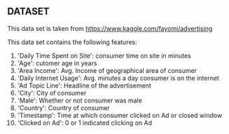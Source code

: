 ## DATASET
This data set is taken from https://www.kaggle.com/fayomi/advertising

This data set contains the following features:

1. 'Daily Time Spent on Site': consumer time on site in minutes
2. 'Age': cutomer age in years
3. 'Area Income': Avg. Income of geographical area of consumer
4. 'Daily Internet Usage': Avg. minutes a day consumer is on the internet
5. 'Ad Topic Line': Headline of the advertisement
6. 'City': City of consumer
7. 'Male': Whether or not consumer was male
8. 'Country': Country of consumer
9. 'Timestamp': Time at which consumer clicked on Ad or closed window
10. 'Clicked on Ad': 0 or 1 indicated clicking on Ad
